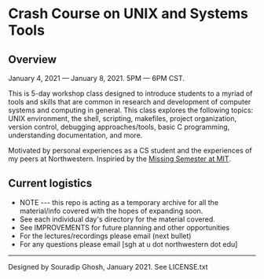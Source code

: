 # Crash Course on UNIX and Systems Tools 


## Overview

January 4, 2021 — January 8, 2021.  5PM — 6PM CST.

This is 5-day workshop class designed to introduce students to a myriad of 
tools and skills that are common in research and development of computer 
systems and computing in general. This class explores the following topics:
UNIX environment, the shell, scripting, makefiles, project organization, 
version control, debugging approaches/tools, basic C programming, 
understanding documentation, and more.  

Motivated by personal experiences as a CS student and the experiences of 
my peers at Northwestern. Inspiried by the [Missing Semester at MIT](https://missing.csail.mit.edu/).

## Current logistics

- NOTE --- this repo is acting as a temporary archive for all the 
  material/info covered with the hopes of expanding soon.
- See each individual day's directory for the material covered.
- See IMPROVEMENTS for future planning and other opportunities
- For the lectures/recordings please email (next bullet)
- For any questions please email [sgh at u dot northwestern dot edu]

---

Designed by Souradip Ghosh, January 2021. See LICENSE.txt
